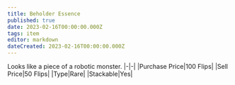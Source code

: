 ```yaml
---
title: Beholder Essence
published: true
date: 2023-02-16T00:00:00.000Z
tags: item
editor: markdown
dateCreated: 2023-02-16T00:00:00.000Z
---
```


Looks like a piece of a robotic monster.
|-|-|
|Purchase Price|100 Flips|
|Sell Price|50 Flips|
|Type|Rare|
|Stackable|Yes|

